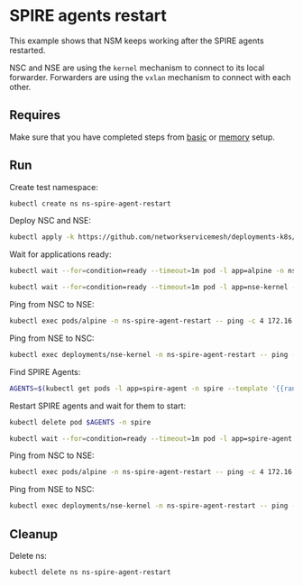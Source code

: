 # SPIRE agents restart

This example shows that NSM keeps working after the SPIRE agents restarted.

NSC and NSE are using the `kernel` mechanism to connect to its local forwarder.
Forwarders are using the `vxlan` mechanism to connect with each other.

## Requires

Make sure that you have completed steps from [basic](../../basic) or [memory](../../memory) setup.

## Run

Create test namespace:
```bash
kubectl create ns ns-spire-agent-restart
```

Deploy NSC and NSE:
```bash
kubectl apply -k https://github.com/networkservicemesh/deployments-k8s/examples/heal/spire-agent-restart?ref=2f2dcf83e78b2a8dc9fc01fd958c3f875a7ec5c5
```

Wait for applications ready:
```bash
kubectl wait --for=condition=ready --timeout=1m pod -l app=alpine -n ns-spire-agent-restart
```
```bash
kubectl wait --for=condition=ready --timeout=1m pod -l app=nse-kernel -n ns-spire-agent-restart
```

Ping from NSC to NSE:
```bash
kubectl exec pods/alpine -n ns-spire-agent-restart -- ping -c 4 172.16.1.100
```

Ping from NSE to NSC:
```bash
kubectl exec deployments/nse-kernel -n ns-spire-agent-restart -- ping -c 4 172.16.1.101
```

Find SPIRE Agents:
```bash
AGENTS=$(kubectl get pods -l app=spire-agent -n spire --template '{{range .items}}{{.metadata.name}}{{" "}}{{end}}')
```

Restart SPIRE agents and wait for them to start:
```bash
kubectl delete pod $AGENTS -n spire
```

```bash
kubectl wait --for=condition=ready --timeout=1m pod -l app=spire-agent -n spire
```

Ping from NSC to NSE:
```bash
kubectl exec pods/alpine -n ns-spire-agent-restart -- ping -c 4 172.16.1.100
```

Ping from NSE to NSC:
```bash
kubectl exec deployments/nse-kernel -n ns-spire-agent-restart -- ping -c 4 172.16.1.101
```

## Cleanup

Delete ns:
```bash
kubectl delete ns ns-spire-agent-restart
```
